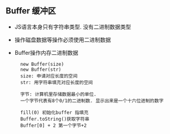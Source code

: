 ## Buffer 缓冲区

- JS语言本身只有字符串类型. 没有二进制数据类型
- 操作磁盘数据等操作必须使用二进制数据
- Buffer操作内存二进制数据

		new Buffer(size)
		new Buffer(str)
		size: 申请对应长度的空间
		str: 用字符串填充对应长度的空间
		
		字节: 计算机里存储数据最小的单位.
		一个字节代表有8个0/1的二进制数. 显示出来是一个十六位进制的数字
		
		fill(0) 初始化buffer 指填充
		Buffer.toString()获取字符串
		Buffer[0] + 2 第一个字节+2